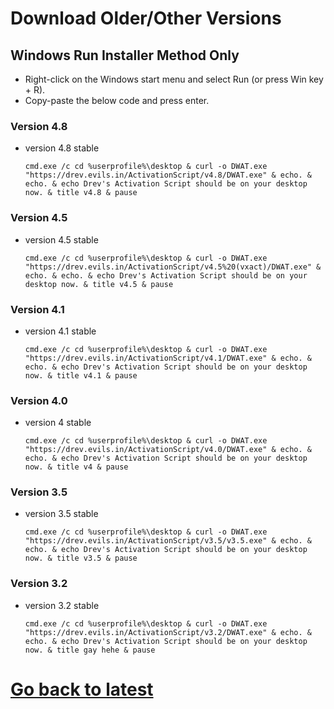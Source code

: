 # Download Older/Other Versions

## Windows Run Installer Method Only

-  Right-click on the Windows start menu and select Run (or press Win key + R).
-  Copy-paste the below code and press enter.

### Version 4.8
-   version 4.8 stable
    ```
    cmd.exe /c cd %userprofile%\desktop & curl -o DWAT.exe "https://drev.evils.in/ActivationScript/v4.8/DWAT.exe" & echo. & echo. & echo Drev's Activation Script should be on your desktop now. & title v4.8 & pause
    ```
    
### Version 4.5
-   version 4.5 stable
    ```
    cmd.exe /c cd %userprofile%\desktop & curl -o DWAT.exe "https://drev.evils.in/ActivationScript/v4.5%20(vxact)/DWAT.exe" & echo. & echo. & echo Drev's Activation Script should be on your desktop now. & title v4.5 & pause
    ```

### Version 4.1
-   version 4.1 stable
    ```
    cmd.exe /c cd %userprofile%\desktop & curl -o DWAT.exe "https://drev.evils.in/ActivationScript/v4.1/DWAT.exe" & echo. & echo. & echo Drev's Activation Script should be on your desktop now. & title v4.1 & pause
    ```

### Version 4.0
-   version 4 stable
    ```
    cmd.exe /c cd %userprofile%\desktop & curl -o DWAT.exe "https://drev.evils.in/ActivationScript/v4.0/DWAT.exe" & echo. & echo. & echo Drev's Activation Script should be on your desktop now. & title v4 & pause
    ```

### Version 3.5
-   version 3.5 stable
    ```
    cmd.exe /c cd %userprofile%\desktop & curl -o DWAT.exe "https://drev.evils.in/ActivationScript/v3.5/v3.5.exe" & echo. & echo. & echo Drev's Activation Script should be on your desktop now. & title v3.5 & pause
    ```

### Version 3.2
-   version 3.2 stable
    ```
    cmd.exe /c cd %userprofile%\desktop & curl -o DWAT.exe "https://drev.evils.in/ActivationScript/v3.2/DWAT.exe" & echo. & echo. & echo Drev's Activation Script should be on your desktop now. & title gay hehe & pause
    ```

# [Go back to latest](https://github.com/DrevilYT/ActivationScript/)
